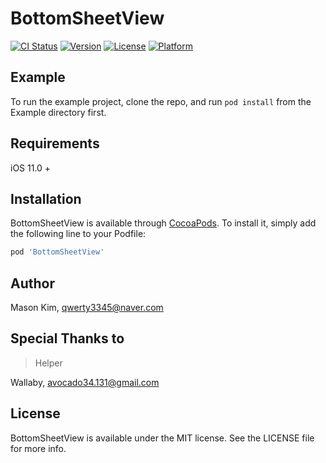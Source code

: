 # BottomSheetView

[![CI Status](https://img.shields.io/travis/qwerty3345/BottomSheetView.svg?style=flat)](https://travis-ci.org/qwerty3345/BottomSheetView)
[![Version](https://img.shields.io/cocoapods/v/BottomSheetView.svg?style=flat)](https://cocoapods.org/pods/BottomSheetView)
[![License](https://img.shields.io/cocoapods/l/BottomSheetView.svg?style=flat)](https://cocoapods.org/pods/BottomSheetView)
[![Platform](https://img.shields.io/cocoapods/p/BottomSheetView.svg?style=flat)](https://cocoapods.org/pods/BottomSheetView)

## Example

To run the example project, clone the repo, and run `pod install` from the Example directory first.

## Requirements

iOS 11.0 +

## Installation

BottomSheetView is available through [CocoaPods](https://cocoapods.org). To install
it, simply add the following line to your Podfile:

```ruby
pod 'BottomSheetView'
```

## Author

Mason Kim, qwerty3345@naver.com

## Special Thanks to
> Helper

Wallaby, avocado34.131@gmail.com

## License

BottomSheetView is available under the MIT license. See the LICENSE file for more info.
